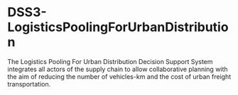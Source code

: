 # DSS3-LogisticsPoolingForUrbanDistribution
The Logistics Pooling For Urban Distribution Decision Support System integrates all actors of the supply chain to allow collaborative planning with the aim of reducing the number of vehicles-km and the cost of urban freight transportation.
